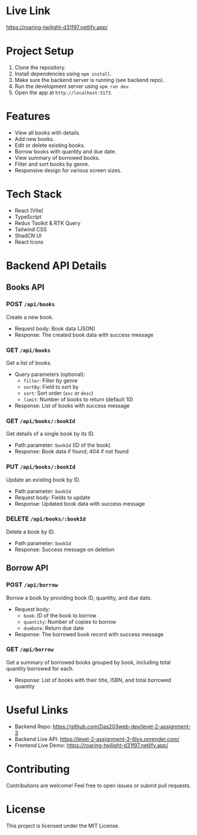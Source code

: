 # Live Link
https://roaring-twilight-d31f97.netlify.app/

# Project Setup
1. Clone the repository.
2. Install dependencies using `npm install`.
3. Make sure the backend server is running (see backend repo).
4. Run the development server using `npm run dev`.
5. Open the app at `http://localhost:5173`.

# Features
- View all books with details.
- Add new books.
- Edit or delete existing books.
- Borrow books with quantity and due date.
- View summary of borrowed books.
- Filter and sort books by genre.
- Responsive design for various screen sizes.

# Tech Stack
- React (Vite)
- TypeScript
- Redux Toolkit & RTK Query
- Tailwind CSS
- ShadCN UI
- React Icons

# Backend API Details

## Books API

### POST `/api/books`
Create a new book.  
- Request body: Book data (JSON)  
- Response: The created book data with success message

### GET `/api/books`
Get a list of books.  
- Query parameters (optional):  
  - `filter`: Filter by genre  
  - `sortBy`: Field to sort by  
  - `sort`: Sort order (`asc` or `desc`)  
  - `limit`: Number of books to return (default 10)  
- Response: List of books with success message

### GET `/api/books/:bookId`
Get details of a single book by its ID.  
- Path parameter: `bookId` (ID of the book)  
- Response: Book data if found; 404 if not found

### PUT `/api/books/:bookId`
Update an existing book by ID.  
- Path parameter: `bookId`  
- Request body: Fields to update  
- Response: Updated book data with success message

### DELETE `/api/books/:bookId`
Delete a book by ID.  
- Path parameter: `bookId`  
- Response: Success message on deletion

## Borrow API

### POST `/api/borrow`
Borrow a book by providing book ID, quantity, and due date.  
- Request body:  
  - `book`: ID of the book to borrow  
  - `quantity`: Number of copies to borrow  
  - `dueDate`: Return due date  
- Response: The borrowed book record with success message

### GET `/api/borrow`
Get a summary of borrowed books grouped by book, including total quantity borrowed for each.  
- Response: List of books with their title, ISBN, and total borrowed quantity

# Useful Links
- Backend Repo: https://github.com/Das203web-dev/level-2-assignment-3  
- Backend Live API: https://level-2-assignment-3-6lyx.onrender.com/  
- Frontend Live Demo: https://roaring-twilight-d31f97.netlify.app/

# Contributing
Contributions are welcome! Feel free to open issues or submit pull requests.

# License
This project is licensed under the MIT License.
